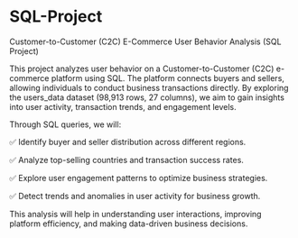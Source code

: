 # SQL-Project
Customer-to-Customer (C2C) E-Commerce User Behavior Analysis (SQL Project)

This project analyzes user behavior on a Customer-to-Customer (C2C) e-commerce platform using SQL. The platform connects buyers and sellers, allowing individuals to conduct business transactions directly. By exploring the users_data dataset (98,913 rows, 27 columns), we aim to gain insights into user activity, transaction trends, and engagement levels.

Through SQL queries, we will:

✅ Identify buyer and seller distribution across different regions.

✅ Analyze top-selling countries and transaction success rates.

✅ Explore user engagement patterns to optimize business strategies.

✅ Detect trends and anomalies in user activity for business growth.

This analysis will help in understanding user interactions, improving platform efficiency, and making data-driven business decisions. 
